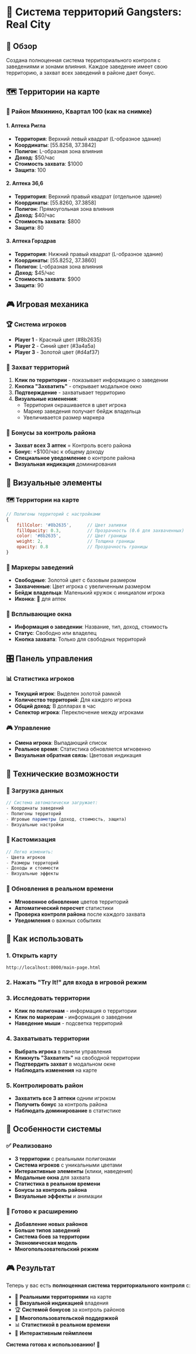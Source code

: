 # 🏢 Система территорий Gangsters: Real City

## 🎯 Обзор

Создана полноценная система территориального контроля с заведениями и зонами влияния. Каждое заведение имеет свою территорию, а захват всех заведений в районе дает бонус.

## 🗺️ Территории на карте

### 📍 Район Мякинино, Квартал 100 (как на снимке)

#### **1. Аптека Ригла**
- **Территория**: Верхний левый квадрат (L-образное здание)
- **Координаты**: [55.8258, 37.3842]
- **Полигон**: L-образная зона влияния
- **Доход**: $50/час
- **Стоимость захвата**: $1000
- **Защита**: 100

#### **2. Аптека 36,6**
- **Территория**: Верхний правый квадрат (отдельное здание)
- **Координаты**: [55.8260, 37.3858]
- **Полигон**: Прямоугольная зона влияния
- **Доход**: $40/час
- **Стоимость захвата**: $800
- **Защита**: 80

#### **3. Аптека Горздрав**
- **Территория**: Нижний правый квадрат (L-образное здание)
- **Координаты**: [55.8252, 37.3860]
- **Полигон**: L-образная зона влияния
- **Доход**: $45/час
- **Стоимость захвата**: $900
- **Защита**: 90

## 🎮 Игровая механика

### 🏆 Система игроков
- **Player 1** - Красный цвет (#8b2635)
- **Player 2** - Синий цвет (#3a4a5a)  
- **Player 3** - Золотой цвет (#d4af37)

### 🎯 Захват территорий
1. **Клик по территории** - показывает информацию о заведении
2. **Кнопка "Захватить"** - открывает модальное окно
3. **Подтверждение** - захватывает территорию
4. **Визуальные изменения**:
   - Территория окрашивается в цвет игрока
   - Маркер заведения получает бейдж владельца
   - Увеличивается размер маркера

### 🏅 Бонусы за контроль района
- **Захват всех 3 аптек** = Контроль всего района
- **Бонус**: +$100/час к общему доходу
- **Специальное уведомление** о контроле района
- **Визуальная индикация** доминирования

## 🎨 Визуальные элементы

### 🗺️ Территории на карте
```javascript
// Полигоны территорий с настройками
{
    fillColor: '#8b2635',      // Цвет заливки
    fillOpacity: 0.3,          // Прозрачность (0.6 для захваченных)
    color: '#8b2635',          // Цвет границы
    weight: 2,                 // Толщина границы
    opacity: 0.8               // Прозрачность границы
}
```

### 📍 Маркеры заведений
- **Свободные**: Золотой цвет с базовым размером
- **Захваченные**: Цвет игрока с увеличенным размером
- **Бейдж владельца**: Маленький кружок с инициалом игрока
- **Иконка**: 🏥 для аптек

### 💬 Всплывающие окна
- **Информация о заведении**: Название, тип, доход, стоимость
- **Статус**: Свободно или владелец
- **Кнопка захвата**: Только для свободных территорий

## 🎛️ Панель управления

### 📊 Статистика игроков
- **Текущий игрок**: Выделен золотой рамкой
- **Количество территорий**: Для каждого игрока
- **Общий доход**: В долларах в час
- **Селектор игрока**: Переключение между игроками

### 🎮 Управление
- **Смена игрока**: Выпадающий список
- **Реальное время**: Статистика обновляется мгновенно
- **Визуальная обратная связь**: Цветовая индикация

## 🔧 Технические возможности

### 📡 Загрузка данных
```javascript
// Система автоматически загружает:
- Координаты заведений
- Полигоны территорий
- Игровые параметры (доход, стоимость, защита)
- Визуальные настройки
```

### 🎨 Кастомизация
```javascript
// Легко изменить:
- Цвета игроков
- Размеры территорий
- Доходы и стоимости
- Визуальные эффекты
```

### 🔄 Обновления в реальном времени
- **Мгновенное обновление** цветов территорий
- **Автоматический пересчет** статистики
- **Проверка контроля района** после каждого захвата
- **Уведомления** о важных событиях

## 🚀 Как использовать

### 1. Открыть карту
```
http://localhost:8000/main-page.html
```

### 2. Нажать "Try It!" для входа в игровой режим

### 3. Исследовать территории
- **Клик по полигонам** - информация о территории
- **Клик по маркерам** - информация о заведении
- **Наведение мыши** - подсветка территорий

### 4. Захватывать территории
- **Выбрать игрока** в панели управления
- **Кликнуть "Захватить"** на свободной территории
- **Подтвердить захват** в модальном окне
- **Наблюдать изменения** на карте

### 5. Контролировать район
- **Захватить все 3 аптеки** одним игроком
- **Получить бонус** за контроль района
- **Наблюдать доминирование** в статистике

## 🌟 Особенности системы

### ✅ Реализовано
- **3 территории** с реальными полигонами
- **Система игроков** с уникальными цветами
- **Интерактивные элементы** (клики, наведения)
- **Модальные окна** для захвата
- **Статистика в реальном времени**
- **Бонусы за контроль района**
- **Визуальные эффекты** и анимации

### 🎯 Готово к расширению
- **Добавление новых районов**
- **Больше типов заведений**
- **Система боев за территории**
- **Экономическая модель**
- **Многопользовательский режим**

## 🎮 Результат

Теперь у вас есть **полноценная система территориального контроля** с:
- 🏢 **Реальными территориями** на карте
- 🎨 **Визуальной индикацией** владения
- 🏆 **Системой бонусов** за контроль районов
- 👥 **Многопользовательской поддержкой**
- 📊 **Статистикой в реальном времени**
- 🎯 **Интерактивным геймплеем**

**Система готова к использованию!** 🚀
